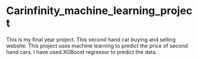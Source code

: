 # Carinfinity_machine_learning_project
This is my final year project. This second hand car buying and selling website. This project uses machine learning to predict the price of second hand cars. I have used XGBoost regressor to predict the data.
